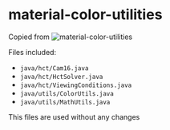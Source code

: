 # material-color-utilities

Copied from
![material-color-utilities](https://github.com/material-foundation/material-color-utilities)

Files included:

- `java/hct/Cam16.java`
- `java/hct/HctSolver.java`
- `java/hct/ViewingConditions.java`
- `java/utils/ColorUtils.java`
- `java/utils/MathUtils.java`

This files are used without any changes